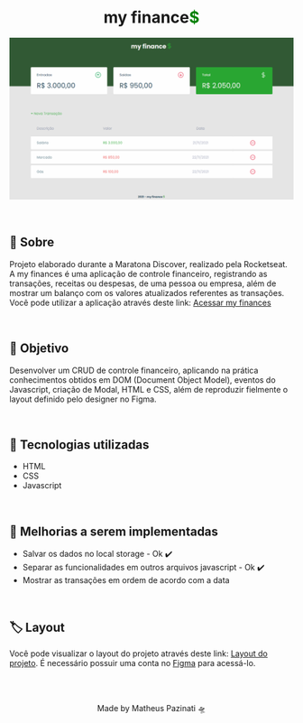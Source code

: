 <h1 align="center">my finance<span style="color:green">$</span></h1>
<p align="center">
  <img src="./assets/.github/myfinances.png">
</p>
<br>
<h2>💸 Sobre</h2>
<p>Projeto elaborado durante a Maratona Discover, realizado pela Rocketseat. A my finances é uma aplicação de controle financeiro, registrando as transações, receitas ou despesas, de uma pessoa ou empresa, além de mostrar um balanço com os valores atualizados referentes as transações.<br>
Você pode utilizar a aplicação através deste link: <a href="https://matheus-pazinati.github.io/my-finances/">Acessar my finances</a>
</p>
<br>
<h2>🎯 Objetivo</h2>
<p>Desenvolver um CRUD de controle financeiro, aplicando na prática conhecimentos obtidos em DOM (Document Object Model), eventos do Javascript, criação de Modal, HTML e CSS, além de reproduzir fielmente o layout definido pelo designer no Figma.</p>
<br>
<h2>🚀 Tecnologias utilizadas</h2>
  <ul>
    <li>HTML</li>
    <li>CSS</li>
    <li>Javascript</li>
  </ul>
<br>
<h2>📌 Melhorias a serem implementadas</h2>
  <ul>
    <li>Salvar os dados no local storage - Ok ✔️</li>
    <li>Separar as funcionalidades em outros arquivos javascript - Ok ✔️</li>
    <li>Mostrar as transações em ordem de acordo com a data</li>
  </ul>
<br>
<h2>🏷️ Layout</h2>
<p>Você pode visualizar o layout do projeto através deste link: <a href="https://www.figma.com/file/7Vu9DzUaCZIV4nibzkjgB4/dev.finance%24-Maratona-Discover/duplicate?node-id=0%3A1">Layout do projeto</a>. É necessário possuir uma conta no <a href="https://figma.com">Figma</a> para acessá-lo.</p>
<br>
<br>
<p align="center">Made by Matheus Pazinati 🛸</p>